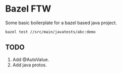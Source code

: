 # Bazel FTW

Some basic boilerplate for a bazel based java project.

```shell
bazel test //src/main/javatests/abc:demo
```

## TODO

1. Add @AutoValue.
1. Add java protos.